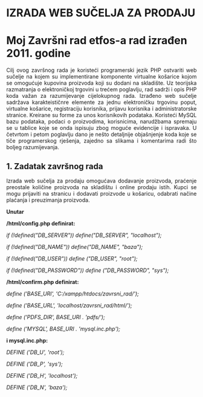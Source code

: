 IZRADA WEB SUČELJA ZA PRODAJU
===========

<h1>Moj Završni rad etfos-a rad izrađen 2011. godine</h1>

<p align="justify">Cilj ovog završnog rada je koristeći programerski jezik PHP ostvariti web sučelje na kojem su implementirane komponente virtualne košarice kojom se omogućuje kupovina proizvoda koji su dodani na skladište. Uz teorijska razmatranja o elektroničkoj trgovini u trećem poglavlju, rad sadrži i opis PHP koda važan za razumijevanje cijelokupnog rada. Izrađeno web sučelje sadržava karakteističnre elemente za jednu elektroničku trgovinu poput, virtualne košarice, registraciju korisnika, prijavu korisnika i administratorske stranice. Kreirane su forme za unos korisnikovih podataka. Koristeći MySQL bazu podataka, podaci o proizvodima,  korisnicima, narudžbama spremaju se u tablice koje se onda ispisuju zbog moguće evidencije i ispravaka. U četvrtom i petom poglavlju dano je nešto detaljnije objašnjenje koda koje se tiče programerskog rješenja, zajedno sa slikama i komentarima radi što boljeg razumijevanja.</p>

<h2>1. Zadatak završnog rada </h2>
<p align="justify">
Izrada web sučelja za prodaju omogućava dodavanje proizvoda, praćenje preostale količine proizvoda na skladištu i online prodaju istih. Kupci se mogu prijaviti na stranicu i dodavati proizvode u košaricu, odabrati načine plaćanja i preuzimanja proizvoda.</p>

<b>Unutar 

/html/config.php definirat:</b>

<i>if (!defined("DB_SERVER")) define("DB_SERVER", "localhost");</i>

<i>if (!defined("DB_NAME")) define("DB_NAME", "baza");</i>

<i>if (!defined("DB_USER")) define ("DB_USER", "root");</i>

<i>if (!defined("DB_PASSWORD")) define ("DB_PASSWORD", "sys");</i>


<b>/html/confirm.php definirat:</b>

<i>define ('BASE_URI', 'C:/xampp/htdocs/zavrsni_rad/');</i>

<i>define ('BASE_URL', 'localhost/zavrsni_rad/html/');</i>

<i>define ('PDFS_DIR', BASE_URI . 'pdfs/'); </i>

<i>define ('MYSQL', BASE_URI . 'mysql.inc.php');</i>

<b>i mysql.inc.php: </b>

<i>DEFINE ('DB_U', 'root');</i>

<i>DEFINE ('DB_P', 'sys');</i>

<i>DEFINE ('DB_H', 'localhost');</i>

<i>DEFINE ('DB_N', 'baza');</i>


